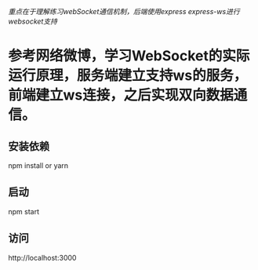 *重点在于理解练习webSocket通信机制，后端使用express  express-ws进行websocket支持*

# 参考网络微博，学习WebSocket的实际运行原理，服务端建立支持ws的服务，前端建立ws连接，之后实现双向数据通信。

## 安装依赖

npm install or yarn 

## 启动
npm start

## 访问
http://localhost:3000